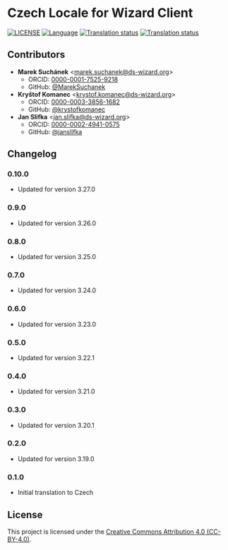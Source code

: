 # Czech Locale for Wizard Client

[![LICENSE](https://img.shields.io/github/license/ds-wizard/wizard-client-locales)](LICENSE)
[![Language](https://img.shields.io/badge/ISO%20639--1-cs-blue)](https://en.wikipedia.org/wiki/Czech_language)
[![Translation status](https://img.shields.io/badge/translated-100%25-brightgreen)](https://localize.ds-wizard.org/engage/wizard-client/cs/)
[![Translation status](https://localize.ds-wizard.org/widgets/wizard-client/cs/wizard-client-3-27-0/svg-badge.svg)](https://localize.ds-wizard.org/engage/wizard-client/cs/)

## Contributors

* **Marek Suchánek** <[marek.suchanek@ds-wizard.org](mailto:marek.suchanek@ds-wizard.org)>
  * ORCID: [0000-0001-7525-9218](https://orcid.org/0000-0001-7525-9218)
  * GitHub: [@MarekSuchanek](https://github.com/MarekSuchanek)
* **Kryštof Komanec** <[krystof.komanec@ds-wizard.org](mailto:krystof.komanec@ds-wizard.org)>
  * ORCID: [0000-0003-3856-1682](https://orcid.org/0000-0003-3856-1682)
  * GitHub: [@krystofkomanec](https://github.com/krystofkomanec)
* **Jan Slifka** <[jan.slifka@ds-wizard.org](mailto:jan.slifka@ds-wizard.org)>
  * ORCID: [0000-0002-4941-0575](https://orcid.org/0000-0002-4941-0575)
  * GitHub: [@janslifka](https://github.com/janslifka)


## Changelog

### 0.10.0

* Updated for version 3.27.0

### 0.9.0

* Updated for version 3.26.0

### 0.8.0

* Updated for version 3.25.0

### 0.7.0

* Updated for version 3.24.0

### 0.6.0

* Updated for version 3.23.0

### 0.5.0

* Updated for version 3.22.1

### 0.4.0

* Updated for version 3.21.0

### 0.3.0

* Updated for version 3.20.1

### 0.2.0

* Updated for version 3.19.0

### 0.1.0

* Initial translation to Czech


## License

This project is licensed under the [Creative Commons Attribution 4.0 (CC-BY-4.0)](https://creativecommons.org/licenses/by/4.0/).
